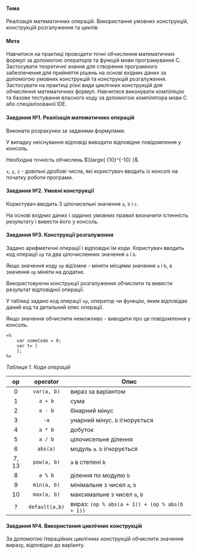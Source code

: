 #### Тема

Реалізація математичних операцій. Використання умовних конструкцій, конструкцій розгалуження та циклів.

#### Мета

Навчитися на практиці проводити точні обчислення математичних формул за допомогою операторів та функцій мови програмування С. Застосувати теоретичні знання для створення програмного забезпечення для прийняття рішень на основі вхідних даних за допомогою умовних конструкцій та конструкцій розгалуження. Застосувати на практиці різні види циклічних конструкцій для обчислення математичних формул. Навчитися виконувати компіляцію та базове тестування власного коду за допомогою компілятора мови С або спеціалізованої IDE.  

#### Завдання №1. Реалізація математичних операцій

Виконати розрахунки за заданими формулами.

У випадку неіснування відповіді виводити відповідне повідомлення у консоль.

Необхідна точність обчислень $\\large{ {10}^{-10} }$.

`x`, `y`, `z` - довільні дробові числа, які користувач вводить із консолі на початку роботи програми.


#### Завдання №2. Умовні конструкції

Користувач вводить 3 цілочисельні значення `a`, `b` i `c`.

На основі вхідних даних і заданих умовних правил визначити істинність результату і вивести його у консоль.


#### Завдання №3. Конструкції розгалуження

Задано арифметичні операції і відповідні їм коди. Користувач вводить код операції `op` та два цілочисленних значення `a` i `b`. 

Якщо значення коду `op` від’ємне - міняти місцями значення `a` і `b`, а значення `op` міняти на додатнє.

Використовуючи конструкції розгалуження обчислити та вивести результат відповідної операції. 

У таблиці задано код операції `op`, оператор чи функцію, яким відповідає даний код та детальний опис операції. 

Якщо значення обчислити неможливо - виводити про це повідомлення у консоль.
~~~~
<%
	var someCode = 0;
	var t= [
	];
%>
~~~~
_Таблиця 1. Коди операцій_

| op        | operator        | Опис                                                    |
|:---------:|:---------------:|---------------------------------------------------------|
| 0         | `var(a, b)`     | вираз за варіантом						                  |
| 1         | `a + b`         | сума                                      	           |
| 2         | `a - b`         | бінарний мінус                            				 |
| 3         | `-a`            | унарний мінус. `b` ігнорується            		     |
| 4         | `a * b`         | добуток                                                |
| 5         | `a / b`         | цілочисельне ділення                      			   |
| 6         | `abs(a)`        | модуль `a`. `b` ігнорується                  	      |
| 7, 13     | `pow(a, b)`     | `a` в степені `b`           							|
| 8         | `a % b`         | ділення по модулю `b`                        		  |
| 9         | `min(a, b)`     | мінімальне з чисел `a`, `b`                              |
| 10        | `max(a, b)`     | максимальне з чисел `a`, `b`                              |
| ?         | `default(a,b)`  | вираз: `(op % abs(a + 1)) + (op % abs(b + 1))` 			|


#### Завдання №4. Використання циклічних конструкцій

За допомогою ітераційних циклічних конструкцій обчислити значення виразу, відповідно до варіанту.
